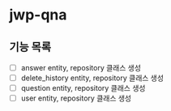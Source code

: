 # jwp-qna

## 기능 목록 
- [ ] answer entity, repository 클래스 생성 
- [ ] delete_history entity, repository 클래스 생성 
- [ ] question entity, repository 클래스 생성 
- [ ] user entity, repository 클래스 생성
